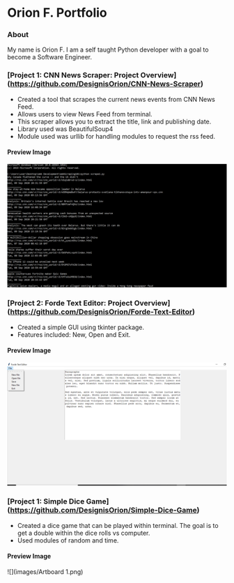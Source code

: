# Orion F. Portfolio

### About
My name is Orion F. I am a self taught Python developer with a goal to become a Software Engineer. 


### [Project 1: CNN News Scraper: Project Overview] (https://github.com/DesignisOrion/CNN-News-Scraper)
- Created a tool that scrapes the current news events from CNN News Feed.
- Allows users to view News Feed from terminal. 
- This scraper allows you to extract the title, link and publishing date.
- Library used was BeautifulSoup4
- Module used was urllib for handling modules to request the rss feed.

#### Preview Image

![](images/CnnNewsFeed.jpg)



### [Project 2: Forde Text Editor: Project Overview] (https://github.com/DesignisOrion/Forde-Text-Editor)
- Created a simple GUI using tkinter package.
- Features included: New, Open and Exit.

#### Preview Image

![](images/forde.jpg)


### [Project 1: Simple Dice Game] (https://github.com/DesignisOrion/Simple-Dice-Game)
- Created a dice game that can be played within terminal. The goal is to get a double within the dice rolls vs computer.
- Used modules of random and time.

#### Preview Image

![](images/Artboard 1.png)
